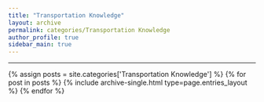 ```yaml
---
title: "Transportation Knowledge"
layout: archive
permalink: categories/Transportation Knowledge
author_profile: true
sidebar_main: true
---
```


<!-- 공백이 포함되어 있는 카테고리 이름의 경우 site.categories['a b c'] 이런식으로! -->

***

{% assign posts = site.categories['Transportation Knowledge'] %}
{% for post in posts %} {% include archive-single.html type=page.entries_layout %} {% endfor %}